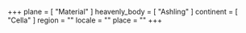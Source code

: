 +++
plane = [
  "Material"
]
heavenly_body = [
  "Ashling"
]
continent = [
  "Cella"
]
region = ""
locale = ""
place = ""
+++

